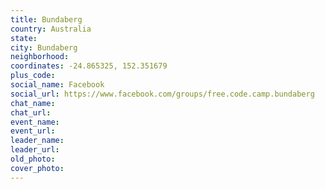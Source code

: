 ```yaml
---
title: Bundaberg
country: Australia
state: 
city: Bundaberg
neighborhood: 
coordinates: -24.865325, 152.351679
plus_code:
social_name: Facebook
social_url: https://www.facebook.com/groups/free.code.camp.bundaberg
chat_name:
chat_url:
event_name:
event_url:
leader_name:
leader_url:
old_photo: 
cover_photo:
---
```

